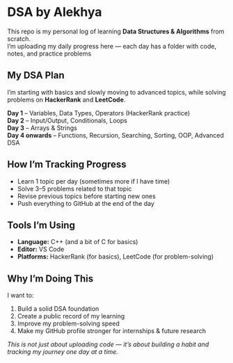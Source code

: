 
# DSA by Alekhya

This repo is my personal log of learning **Data Structures & Algorithms** from scratch.  
I’m uploading my daily progress here — each day has a folder with code, notes, and practice problems

##  My DSA Plan

I’m starting with basics and slowly moving to advanced topics, while solving problems on **HackerRank** and **LeetCode**.

**Day 1** – Variables, Data Types, Operators (HackerRank practice)  
**Day 2** – Input/Output, Conditionals, Loops  
**Day 3** – Arrays & Strings  
**Day 4 onwards** – Functions, Recursion, Searching, Sorting, OOP, Advanced DSA


## How I’m Tracking Progress
-  Learn 1 topic per day (sometimes more if I have time)  
-  Solve 3–5 problems related to that topic  
-  Revise previous topics before starting new ones  
-  Push everything to GitHub at the end of the day


## Tools I’m Using
- **Language:** C++ (and a bit of C for basics)
- **Editor:** VS Code
- **Platforms:** HackerRank (for basics), LeetCode (for problem-solving)


## Why I’m Doing This
I want to:
1. Build a solid DSA foundation  
2. Create a public record of my learning  
3. Improve my problem-solving speed  
4. Make my GitHub profile stronger for internships & future research

*This is not just about uploading code — it’s about building a habit and tracking my journey one day at a time.*
